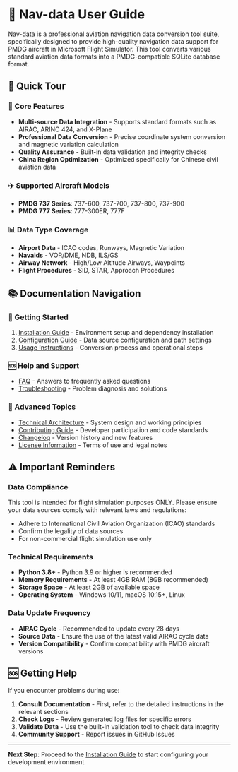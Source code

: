 # 🛫 Nav-data User Guide

Nav-data is a professional aviation navigation data conversion tool suite, specifically designed to provide high-quality navigation data support for PMDG aircraft in Microsoft Flight Simulator. This tool converts various standard aviation data formats into a PMDG-compatible SQLite database format.

## 📖 Quick Tour

### 🎯 Core Features
- **Multi-source Data Integration** - Supports standard formats such as AIRAC, ARINC 424, and X-Plane
- **Professional Data Conversion** - Precise coordinate system conversion and magnetic variation calculation
- **Quality Assurance** - Built-in data validation and integrity checks
- **China Region Optimization** - Optimized specifically for Chinese civil aviation data

### ✈️ Supported Aircraft Models
- **PMDG 737 Series**: 737-600, 737-700, 737-800, 737-900
- **PMDG 777 Series**: 777-300ER, 777F

### 📊 Data Type Coverage
- **Airport Data** - ICAO codes, Runways, Magnetic Variation
- **Navaids** - VOR/DME, NDB, ILS/GS
- **Airway Network** - High/Low Altitude Airways, Waypoints
- **Flight Procedures** - SID, STAR, Approach Procedures

## 📚 Documentation Navigation

### 🚀 Getting Started
1.  [Installation Guide](installation.md) - Environment setup and dependency installation
2.  [Configuration Guide](configuration.md) - Data source configuration and path settings
3.  [Usage Instructions](usage.md) - Conversion process and operational steps

### 🆘 Help and Support
- [FAQ](../faq.md) - Answers to frequently asked questions
- [Troubleshooting](../troubleshooting.md) - Problem diagnosis and solutions

### 🔧 Advanced Topics
- [Technical Architecture](../architecture.md) - System design and working principles
- [Contributing Guide](../contributing.md) - Developer participation and code standards
- [Changelog](../changelog.md) - Version history and new features
- [License Information](../license.md) - Terms of use and legal notes

## ⚠️ Important Reminders

### Data Compliance
This tool is intended for flight simulation purposes ONLY. Please ensure your data sources comply with relevant laws and regulations:
- Adhere to International Civil Aviation Organization (ICAO) standards
- Confirm the legality of data sources
- For non-commercial flight simulation use only

### Technical Requirements
- **Python 3.8+** - Python 3.9 or higher is recommended
- **Memory Requirements** - At least 4GB RAM (8GB recommended)
- **Storage Space** - At least 2GB of available space
- **Operating System** - Windows 10/11, macOS 10.15+, Linux

### Data Update Frequency
- **AIRAC Cycle** - Recommended to update every 28 days
- **Source Data** - Ensure the use of the latest valid AIRAC cycle data
- **Version Compatibility** - Confirm compatibility with PMDG aircraft versions

## 🆘 Getting Help

If you encounter problems during use:

1.  **Consult Documentation** - First, refer to the detailed instructions in the relevant sections
2.  **Check Logs** - Review generated log files for specific errors
3.  **Validate Data** - Use the built-in validation tool to check data integrity
4.  **Community Support** - Report issues in GitHub Issues

---

**Next Step**: Proceed to the [Installation Guide](installation.md) to start configuring your development environment.